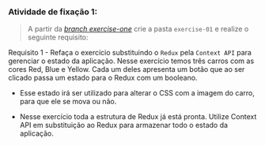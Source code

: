 ###  Atividade de fixação 1:
> A partir da _[branch exercise-one](https://github.com/tryber/exercise-contextAPI-refactoring/tree/exercise-one)_ crie a pasta `exercise-01` e realize o seguinte requisito:

Requisito 1 - Refaça o exercício substituindo o `Redux` pela `Context API` para gerenciar o estado da aplicação. Nesse exercício temos três carros com as cores Red, Blue e Yellow. Cada um deles apresenta um botão que ao ser clicado passa um estado para o Redux com um booleano.

* Esse estado irá ser utilizado para alterar o CSS com a imagem do carro, para que ele se mova ou não.

* Nesse exercício toda a estrutura de Redux já está pronta. Utilize Context API em substituição ao Redux para armazenar todo o estado da aplicação.

